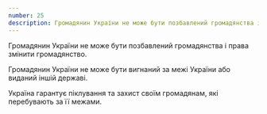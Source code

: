 ```yaml
---
number: 25
description: Громадянин України не може бути позбавлений громадянства і права змінити громадянство. Громадянин України не може бути вигнаний за межі України або виданий іншій державі. Україна гарантує піклування та захист своїм громадянам, які перебувають за її межами.
---
```


Громадянин України не може бути позбавлений громадянства і права змінити громадянство.

Громадянин України не може бути вигнаний за межі України або виданий іншій державі.

Україна гарантує піклування та захист своїм громадянам, які перебувають за її межами.
